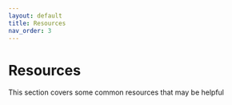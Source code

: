 ```yaml
---
layout: default
title: Resources
nav_order: 3
---
```


# Resources
This section covers some common resources that may be helpful